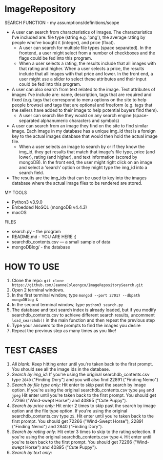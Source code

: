 # ImageRepository

SEARCH FUNCTION - my assumptions/definitions/scope
* A user can search from characteristics of images. The characteristics I've included are: file type (string e.g. 'png'), the average rating by people who've bought it (integer), and price (float).
  * A user can search for multiple file types (space separated). In the frontend, a user might select from a number of checkboxes and the flags could be fed into this program.
  * When a user selects a rating, the results include that all images with that rating and higher. When a user selects a price, the results include that all images with that price and lower. In the front end, a user might use a slider to select these attributes and their input could be fed into this program.
* A user can also search from text related to the image. Text attributes of images I've include are: name, description, tags that are required and fixed (e.g. tags that correspond to menu options on the site to help people browse) and tags that are optional and freeform (e.g. tags that the sellers have added to their image to help potential buyers find them). 
  * A user can search like they would on any search engine (space-separated alphanumeric characters and symbols) 
* A user can search from an image they find on the site to find similar image. Each image in my database has a unique img_id that is a foreign key to the actual images database that would then hold the actual image file.
  * When a user selects an image to search by or if they know the img_id, they get results that match that image's file type, price (and lower), rating (and higher), and text information (scored by mongoDB). In the front end, the user might right click on an image and select a 'search' option or they might type the img_id into a search field.
* The results are the img_ids that can be used to key into the images database where the actual image files to be rendered are stored.

MY TOOLS
* Python3 v3.9.0
* Embedded NoSQL (mongoDB v4.4.3)
* macOS

FILES
* search.py - the program
* README.md - YOU ARE HERE :)
* searchdb_contents.csv — a small sample of data
* mongoDBlog/ - the database

# HOW TO USE
1. Clone the repo: `git clone https://github.com/JeanneColeongco/ImageRepositorySearch.git`
2. Open 2 terminal windows.
3. In the first terminal window, type `mongod --port 27017 --dbpath mongoDBlog &`
4. In the second terminal window, type `python3 search.py`
5. The database and text search index is already loaded, but if you modify searchdb_contents.csv to achieve different search results, uncomment `load_searchdb()` in the main function and then repeat the previous step
6. Type your answers to the prompts to find the images you desire
7. Repeat the previous step as many times as you like!

# TEST CASES
1. *All blank:* Keep hitting enter until you're taken back to the first prompt. You should see all the image ids in the database.  
2. *Search by img_id:* If you're using the original searchdb_contents.csv type `2840` ("Finding Dory") and you will also find 22891 ("Finding Nemo")
3. *Search by file type only:* Hit enter to skip past the search by image option. If you're using the original searchdb_contents.csv type `png` and `jpeg` Hit enter until you're taken back to the first prompt. You should get 72266 ("Wind-swept Horse") and 40895 ("Cute Puppy").
4. *Search by price only:* Hit enter 2 times to skip past the search by image option and the file type option. If you're using the original searchdb_contents.csv type `25`. Hit enter until you're taken back to the first prompt. You should get 72266	("Wind-Swept Horse"), 22891 ("Finding Nemo") and 2840 ("Finding Dory").
5. *Search by rating only:* Hit enter 3 times to skip to the rating selection. If you're using the original searchdb_contents.csv type `4`. Hit enter until you're taken back to the first prompt. You should get 72266 ("Wind-swept Horse") and 40895 ("Cute Puppy").
6. *Search by text only:* 
